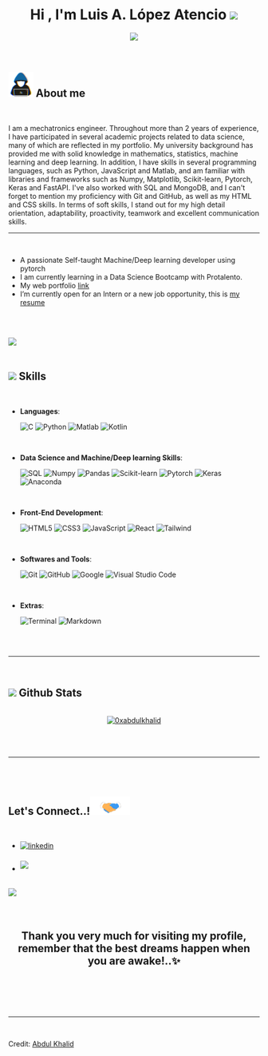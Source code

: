 <!--
**luisangellopezatencio/luisangellopezatencio** is a ✨ _special_ ✨ repository because its `README.md` (this file) appears on your GitHub profile.

Here are some ideas to get you started:

- 🔭 I’m currently working on ...
- 🌱 I’m currently learning ...
- 👯 I’m looking to collaborate on ...
- 🤔 I’m looking for help with ...
- 💬 Ask me about ...
- 📫 How to reach me: ...
- 😄 Pronouns: ...
- ⚡ Fun fact: ...
-->


<h1 align="center"><b>Hi , I'm Luis A. López Atencio </b><img src="https://media.giphy.com/media/hvRJCLFzcasrR4ia7z/giphy.gif" width="35"></h1>
<!--  -->
<p align="center">
  <a href="https://github.com/DenverCoder1/readme-typing-svg"><img src="https://readme-typing-svg.herokuapp.com?font=Time+New+Roman&color=cyan&size=25&center=true&vCenter=true&width=600&height=100&lines=Welcome+to+my+Github+profile!..&hearts;++;Data+Scientist,;Mechatronic Engineer,;Machine Learning Engineer,;Deep Learning Engineer,;Love+to+learn+new+stuffs..<3"></a>
</p>


<br>

## <picture><img src = "https://github.com/0xAbdulKhalid/0xAbdulKhalid/raw/main/assets/mdImages/about_me.gif" width = 50px></picture> **About me**


<br>

I am a mechatronics engineer. Throughout more than 2 years of experience, I have participated in several academic projects related to data science, many of which are reflected in my portfolio. My university background has provided me with solid knowledge in mathematics, statistics, machine learning and deep learning. In addition, I have skills in several programming languages, such as Python, JavaScript and Matlab, and am familiar with libraries and frameworks such as Numpy, Matplotlib, Scikit-learn, Pytorch, Keras and FastAPI. I've also worked with SQL and MongoDB, and I can't forget to mention my proficiency with Git and GitHub, as well as my HTML and CSS skills. In terms of soft skills, I stand out for my high detail orientation, adaptability, proactivity, teamwork and excellent communication skills.
<hr><br>

- A passionate Self-taught Machine/Deep learning developer using pytorch
- I am currently learning in a Data Science Bootcamp with Protalento.
- My web portfolio [link](https://my-portfolio-tau-dun.vercel.app/)
- I’m currently open for an Intern or a new job opportunity, this is [my resume](https://1drv.ms/b/s!AnIp_duBmoN1jPF-4-XASMOhqVcXEA?e=4jffIT)

<br><br>

<img src="https://user-images.githubusercontent.com/73097560/115834477-dbab4500-a447-11eb-908a-139a6edaec5c.gif"><br><br>

## <img src="https://media2.giphy.com/media/QssGEmpkyEOhBCb7e1/giphy.gif?cid=ecf05e47a0n3gi1bfqntqmob8g9aid1oyj2wr3ds3mg700bl&rid=giphy.gif" width ="25"><b> Skills</b>
<br>

<p align="center">

- **Languages**:
    
    ![C](https://img.shields.io/badge/C%20-%232370ED.svg?style=for-the-badge&logo=c&logoColor=white)
    ![Python](https://img.shields.io/badge/Python%20-%2314354C.svg?style=for-the-badge&logo=python&logoColor=white)
    ![Matlab](https://img.shields.io/badge/Matlab%20-%2314354C.svg?style=for-the-badge&logo=matlab&logoColor=white)
    ![Kotlin](https://img.shields.io/badge/Kotlin%20-%2314354C.svg?style=for-the-badge&logo=kotlin&logoColor=white)

<br>   

- **Data Science and Machine/Deep learning Skills**:

   ![SQL](https://img.shields.io/badge/SQL%20-%23E34F26.svg?style=for-the-badge&logo=sql&logoColor=white)
   ![Numpy](https://img.shields.io/badge/Numpy%20-%23E34F26.svg?style=for-the-badge&logo=numpy&logoColor=white)
   ![Pandas](https://img.shields.io/badge/Pandas%20-%23E34F26.svg?style=for-the-badge&logo=pandas&logoColor=white)
   ![Scikit-learn](https://img.shields.io/badge/Scikit-learn%20-%23E34F26.svg?style=for-the-badge&logo=scikit-learn&logoColor=white)
   ![Pytorch](https://img.shields.io/badge/Pytorch%20-%23E34F26.svg?style=for-the-badge&logo=pytorch&logoColor=white)
   ![Keras](https://img.shields.io/badge/Keras%20-%23E34F26.svg?style=for-the-badge&logo=keras&logoColor=white)
   ![Anaconda](https://img.shields.io/badge/Anaconda%20-%23E34F26.svg?style=for-the-badge&logo=anaconda&logoColor=white)
   

   <br>
    
- **Front-End Development**:

   ![HTML5](https://img.shields.io/badge/HTML5%20-%23E34F26.svg?style=for-the-badge&logo=html5&logoColor=white)
   ![CSS3](https://img.shields.io/badge/CSS%20-%231572B6.svg?style=for-the-badge&logo=css3&logoColor=white)
   ![JavaScript](https://img.shields.io/badge/JavaScript%20-%23F7DF1E.svg?style=for-the-badge&logo=javascript&logoColor=black)
   ![React](https://img.shields.io/badge/React%20-%23F7DF1E.svg?style=for-the-badge&logo=react&logoColor=blue)
   ![Tailwind](https://img.shields.io/badge/Tailwind%20-%23F7DF1E.svg?style=for-the-badge&logo=tailwind&logoColor=black)

<br>


- **Softwares and Tools**:

    ![Git](https://img.shields.io/badge/git-%23F05033.svg?style=for-the-badge&logo=git&logoColor=white)
    ![GitHub](https://img.shields.io/badge/github-%23121011.svg?style=for-the-badge&logo=github&logoColor=white)
    ![Google](https://img.shields.io/badge/google-%234285F4.svg?style=for-the-badge&logo=google&logoColor=white)
    ![Visual Studio Code](https://img.shields.io/badge/Visual%20Studio%20Code-0078d7.svg?style=for-the-badge&logo=visual-studio-code&logoColor=white)

<br>

- **Extras**:

    ![Terminal](https://img.shields.io/badge/Terminal-%23054020?style=for-the-badge&logo=gnu-bash&logoColor=white)
    ![Markdown](https://img.shields.io/badge/markdown-%23000000.svg?style=for-the-badge&logo=markdown&logoColor=white)   


</p>

<br>
<br>

-----

<br>


## <img src="https://media.giphy.com/media/iY8CRBdQXODJSCERIr/giphy.gif" width="35"><b> Github Stats </b>
<br>

<div align="center">

<a href="https://github.com/0xabdulkhalid/">
  <img src="https://github-readme-stats.vercel.app/api/top-langs?username=luisangellopezatencio&show_icons=true&locale=en&layout=compact&line_height=20&title_color=7A7ADB&icon_color=2234AE&text_color=D3D3D3&bg_color=0,000000,130F40" width="375"  alt="0xabdulkhalid"/>

</a>
</div>

<br>
<br>
<br>

-----

<br>
<br>

## <b> Let's Connect..!</b><img src="https://github.com/0xAbdulKhalid/0xAbdulKhalid/raw/main/assets/mdImages/handshake.gif" width ="80">
<br>
<div align='left'>

<ul>

<li>
<a href="https://linkedin.com/in/luisangellopezatencio" target="_blank">
<img src="https://img.shields.io/badge/linkedin:  luisangellopezatencio-%2300acee.svg?color=405DE6&style=for-the-badge&logo=linkedin&logoColor=white" alt=linkedin style="margin-bottom: 5px;"/>
</a>
</li>

<br>

<li>
<a href="mailto:luisangellopezatencio@outlook.com" target="_blank">
<img src="https://img.shields.io/badge/gmail:  luisangellopezatencio-%23EA4335.svg?style=for-the-badge&logo=gmail&logoColor=white" t=mail style="margin-bottom: 5px;" />
</a>
</li>
	
</ul>
</div>

<br>
<img src="https://user-images.githubusercontent.com/73097560/115834477-dbab4500-a447-11eb-908a-139a6edaec5c.gif">
<br>
<br>
<br>

<div align='center'>

## <b>Thank you very much for visiting my profile, remember that the best dreams happen when you are awake!..✨</b>

</div>
<br>
<br>
<br>
<br>

---

<br>

Credit: [Abdul Khalid](https://github.com/0xabdulkhalid)